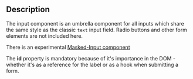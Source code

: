 ## Description

The input component is an umbrella component for all inputs which share the same style as the classic `text` input field. Radio buttons and other form elements are not included here.

There is an experimental [Masked-Input component](/uilib/components/input-masked/)

The **id** property is mandatory because of it's importance in the DOM - whether it's as a reference for the label or as a hook when submitting a form.
